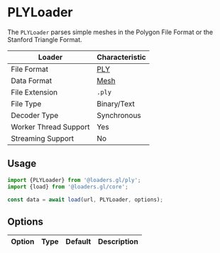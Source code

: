 # PLYLoader

The `PLYLoader` parses simple meshes in the Polygon File Format or the Stanford Triangle Format.

| Loader                | Characteristic                             |
| --------------------- | ------------------------------------------ |
| File Format           | [PLY](/docs/modules/ply/formats/ply)       |
| Data Format           | [Mesh](/docs/specifications/category-mesh) |
| File Extension        | `.ply`                                     |
| File Type             | Binary/Text                                |
| Decoder Type          | Synchronous                                |
| Worker Thread Support | Yes                                        |
| Streaming Support     | No                                         |

## Usage

```js
import {PLYLoader} from '@loaders.gl/ply';
import {load} from '@loaders.gl/core';

const data = await load(url, PLYLoader, options);
```

## Options

| Option | Type | Default | Description |
| ------ | ---- | ------- | ----------- |
